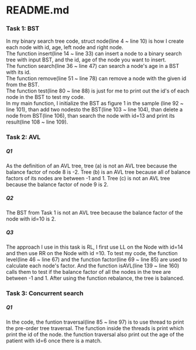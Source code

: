 # README.md
### Task 1: BST<br>
In my binary search tree code, struct node(line 4 ~ line 10) is how I create each node with id, age, left node and right node.<br>
The function insert(line 14 ~ line 33) can insert a node to a binary search tree with input BST, and the id, age of the node you want to insert.<br>
The function search(line 36 ~ line 47) can search a node's age in a BST with its id.<br>
The function remove(line 51 ~ line 78) can remove a node with the given id from the BST.<br>
The function test(line 80 ~ line 88) is just for me to print out the id's of each node in the BST to test my code.<br>
In my main function, I initialize the BST as figure 1 in the sample (line 92 ~ line 101), than add two nodesto the BST(line 103 ~ line 104), than delete a node from BST(line 106), than search the node with id=13 and print its result(line 108 ~ line 109).<br>
### Task 2: AVL<br>
##### Q1<br>
As the definition of an AVL tree, tree (a) is not an AVL tree because the balance factor of node 8 is -2. Tree (b) is an AVL tree because all of balance factors of its nodes are between -1 and 1. Tree (c) is not an AVL tree because the balance factor of node 9 is 2.<br>
##### Q2<br>
The BST from Task 1 is not an AVL tree because the balance factor of the node with id=10 is 2.<br>
##### Q3<br>
The approach I use in this task is RL, I first use LL on the Node with id=14 and then use RR on the Node with id =10. To test my code, the function level(line 46 ~ line 67) and the function factor(line 69 ~ line 85) are used to calculate each node's factor. And the function isAVL(line 139 ~ line 160) calls them to test if the balance factor of all the nodes in the tree are between -1 and 1. After using the function rebalance, the tree is balanced.<br>
### Task 3: Concurrent search<br>
##### Q1<br>
In the code, the funtion traversal(line 85 ~ line 97) is to use thread to print the pre-order tree traversal. The function inside the threads is print which print the id of the node. the function traversal also print out the age of the patient with id=6 once there is a match.
